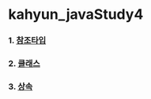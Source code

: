 # kahyun_javaStudy4

### 1. [참조타입](https://github.com/bckkingkkang/kahyun_javaStudy4/wiki/%EC%B0%B8%EC%A1%B0%ED%83%80%EC%9E%85)
### 2. [클래스](https://github.com/bckkingkkang/kahyun_javaStudy4/wiki/%ED%81%B4%EB%9E%98%EC%8A%A4)
### 3. [상속](https://github.com/bckkingkkang/kahyun_javaStudy4/wiki/%EC%83%81%EC%86%8D)
